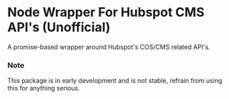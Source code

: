 # Node Wrapper For Hubspot CMS API's (Unofficial)

A promise-based wrapper around Hubspot's COS/CMS related API's.

### Note

This package is in early development and is not stable, refrain from using this for anything serious.
